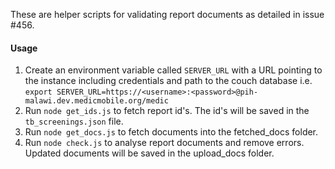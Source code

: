 These are helper scripts for validating report documents as detailed in issue #456.

#### Usage

1. Create an environment variable called `SERVER_URL` with a URL pointing to the instance including credentials and path to the couch database i.e.
`export SERVER_URL=https://<username>:<password>@pih-malawi.dev.medicmobile.org/medic`
1. Run `node get_ids.js` to fetch report id's. The id's will be saved in the `tb_screenings.json` file.
1. Run `node get_docs.js` to fetch documents into the fetched_docs folder.
1. Run `node check.js` to analyse report documents and remove errors. Updated documents will be saved in the upload_docs folder.
